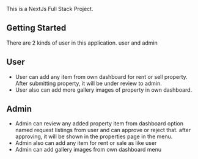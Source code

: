 This is a NextJs Full Stack Project.

## Getting Started
There are 2 kinds of user in this application.
user and admin
## User
* User can add any item from own dashboard for rent or sell property. After submitting property, it will be under review to admin.
* User also can add more gallery images of property in own dashboard.
## Admin 
* Admin can review any added property item from dashboard option named request listings from user and can approve or reject that. after approving, it will be shown in the properties page in the menu.
* Admin also can add any item for rent or sale as like user
* Admin can add gallery images from own dashboard menu
